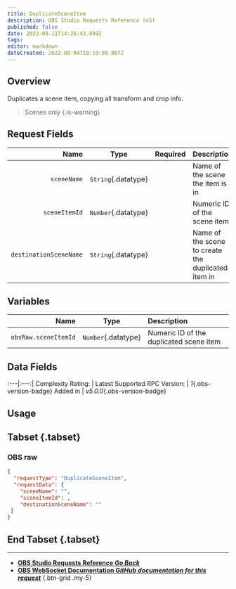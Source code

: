 ```yaml
---
title: DuplicateSceneItem
description: OBS Studio Requests Reference (v5)
published: false
date: 2022-08-11T14:26:42.099Z
tags: 
editor: markdown
dateCreated: 2022-08-04T19:19:00.007Z
---
```


## Overview
Duplicates a scene item, copying all transform and crop info.

> Scenes only
{.is-warning}

## Request Fields
Name | Type | Required| Description |
----:|:----:|:-------:|:------------|
`sceneName` | `String`{.datatype} | <i class="mdi mdi-check-bold"></i> | Name of the scene the item is in
`sceneItemId` | `Number`{.datatype} | <i class="mdi mdi-check-bold"></i> | Numeric ID of the scene item	| `>= 0`{.datatype}
`destinationSceneName` | `String`{.datatype} | <i class="mdi mdi-close-thick"></i> | Name of the scene to create the duplicated item in

## Variables
Name | Type | Description | 
----:|:---------:|:------------|
`obsRaw.sceneItemId` | `Number`{.datatype} | Numeric ID of the duplicated scene item

## Data Fields
:---|:---:|
Complexity Rating: | <span class="stars stars--3"></span>
Latest Supported RPC Version: | *1*{.obs-version-badge}
Added in | *v5.0.0*{.obs-version-badge}

## Usage
## Tabset {.tabset}
### OBS raw
```json
{
  "requestType": "DuplicateSceneItem",
  "requestData": {
    "sceneName": "",
    "sceneItemId": ,
    "destinationSceneName": ""
 }
}
```
## End Tabset {.tabset}

---

- [<i class="mdi mdi-chevron-left"></i>**OBS Studio Requests Reference *Go Back***](/en/Broadcasters/OBS/Requests)
- [<i class="mdi mdi-github"></i> **OBS WebSocket Documentation *GitHub documentation for this request***](https://github.com/obsproject/obs-websocket/blob/master/docs/generated/protocol.md#duplicatesceneitem)
{.btn-grid .my-5}